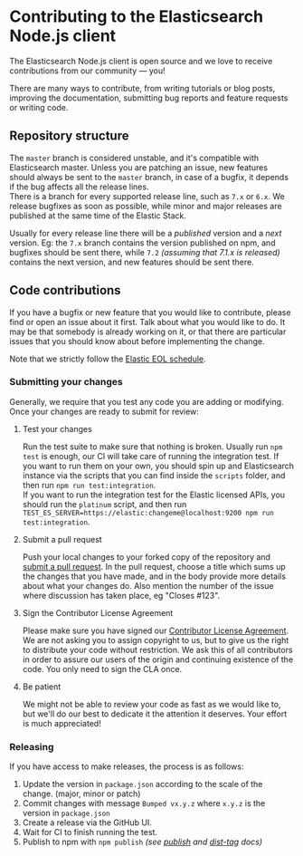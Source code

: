 # Contributing to the Elasticsearch Node.js client

The Elasticsearch Node.js client is open source and we love to receive contributions from our community — you!

There are many ways to contribute,
from writing tutorials or blog posts,
improving the documentation,
submitting bug reports and feature requests or writing code.

## Repository structure
The `master` branch is considered unstable, and it's compatible with Elasticsearch master. Unless you are patching an issue, new features should always be sent to the `master` branch, in case of a bugfix, it depends if the bug affects all the release lines.<br/>
There is a branch for every supported release line, such as `7.x` or `6.x`. We release bugfixes as soon as possible, while minor and major releases are published at the same time of the Elastic Stack.

Usually for every release line there will be a *published* version and a *next* version. Eg: the `7.x` branch contains the version published on npm, and bugfixes should be sent there, while `7.2` *(assuming that 7.1.x is released)* contains the next version, and new features should be sent there.

## Code contributions

If you have a bugfix or new feature that you would like to contribute,
please find or open an issue about it first.
Talk about what you would like to do.
It may be that somebody is already working on it,
or that there are particular issues that you should know about before implementing the change.

Note that we strictly follow the [Elastic EOL schedule](https://www.elastic.co/support/eol).

### Submitting your changes

Generally, we require that you test any code you are adding or modifying.
Once your changes are ready to submit for review:

1. Test your changes

    Run the test suite to make sure that nothing is broken.
    Usually run `npm test` is enough, our CI will take care of running the integration test.
    If you want to run them on your own, you should spin up and Elasticsearch instance via the scripts that you
    can find inside the `scripts` folder, and then run `npm run test:integration`.<br/>
    If you want to run the integration test for the Elastic licensed APIs, you should run the `platinum` script, and
    then run `TEST_ES_SERVER=https://elastic:changeme@localhost:9200 npm run test:integration`.

2. Submit a pull request

    Push your local changes to your forked copy of the repository and [submit a pull request](https://help.github.com/articles/using-pull-requests).
    In the pull request,
    choose a title which sums up the changes that you have made,
    and in the body provide more details about what your changes do.
    Also mention the number of the issue where discussion has taken place,
    eg "Closes #123".

3. Sign the Contributor License Agreement

    Please make sure you have signed our [Contributor License Agreement](https://www.elastic.co/contributor-agreement/).
    We are not asking you to assign copyright to us,
    but to give us the right to distribute your code without restriction.
    We ask this of all contributors in order to assure our users of the origin and continuing existence of the code.
    You only need to sign the CLA once.

4. Be patient

    We might not be able to review your code as fast as we would like to,
    but we'll do our best to dedicate it the attention it deserves.
    Your effort is much appreciated!

### Releasing

If you have access to make releases, the process is as follows:

1. Update the version in `package.json` according to the scale of the change. (major, minor or patch)
1. Commit changes with message `Bumped vx.y.z` where `x.y.z` is the version in `package.json`
1. Create a release via the GitHub UI.
1. Wait for CI to finish running the test.
1. Publish to npm with `npm publish` *(see [publish](https://docs.npmjs.com/cli/publish) and [dist-tag](https://docs.npmjs.com/cli/dist-tag) docs)*

